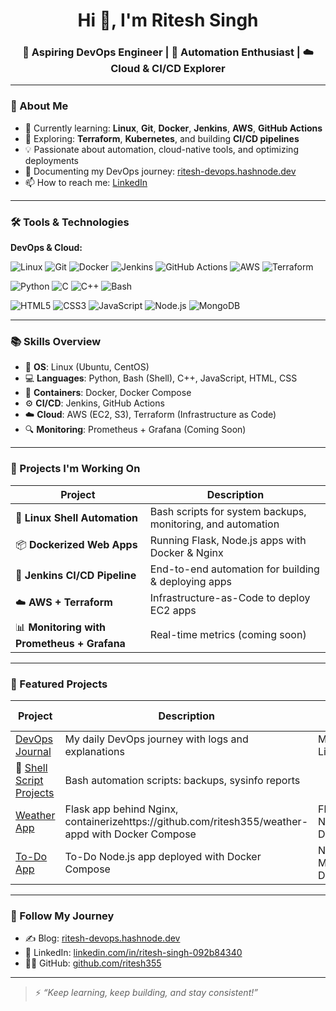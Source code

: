 <h1 align="center">Hi 👋, I'm Ritesh Singh</h1>
<h3 align="center">🚀 Aspiring DevOps Engineer | 🔁 Automation Enthusiast | ☁️ Cloud & CI/CD Explorer</h3>

---

### 🚀 About Me

- 🔭 Currently learning: **Linux**, **Git**, **Docker**, **Jenkins**, **AWS**, **GitHub Actions**
- 🌱 Exploring: **Terraform**, **Kubernetes**, and building **CI/CD pipelines**
- 💡 Passionate about automation, cloud-native tools, and optimizing deployments
- 📖 Documenting my DevOps journey: [ritesh-devops.hashnode.dev](https://ritesh-devops.hashnode.dev)
- 📫 How to reach me: [LinkedIn](https://linkedin.com/in/ritesh-singh-092b84340)

---
### 🛠️ Tools & Technologies

**DevOps & Cloud:**

![Linux](https://img.shields.io/badge/Linux-333?logo=linux&logoColor=white)
![Git](https://img.shields.io/badge/Git-F05032?logo=git&logoColor=white)
![Docker](https://img.shields.io/badge/Docker-2496ED?logo=docker&logoColor=white)
![Jenkins](https://img.shields.io/badge/Jenkins-D24939?logo=jenkins&logoColor=white)
![GitHub Actions](https://img.shields.io/badge/GitHub_Actions-2088FF?logo=githubactions&logoColor=white)
![AWS](https://img.shields.io/badge/AWS-232F3E?logo=amazonaws&logoColor=white)
![Terraform](https://img.shields.io/badge/Terraform-7B42BC?logo=terraform&logoColor=white)

![Python](https://img.shields.io/badge/Python-3776AB?logo=python&logoColor=white)
![C](https://img.shields.io/badge/C-00599C?logo=c&logoColor=white)
![C++](https://img.shields.io/badge/C++-00599C?logo=c%2B%2B&logoColor=white)
![Bash](https://img.shields.io/badge/Bash-4EAA25?logo=gnubash&logoColor=white)

![HTML5](https://img.shields.io/badge/HTML5-E34F26?logo=html5&logoColor=white)
![CSS3](https://img.shields.io/badge/CSS3-1572B6?logo=css3&logoColor=white)
![JavaScript](https://img.shields.io/badge/JavaScript-F7DF1E?logo=javascript&logoColor=black)
![Node.js](https://img.shields.io/badge/Node.js-339933?logo=nodedotjs&logoColor=white)
![MongoDB](https://img.shields.io/badge/MongoDB-47A248?logo=mongodb&logoColor=white)

---
### 📚 Skills Overview

- 🐧 **OS**: Linux (Ubuntu, CentOS)
- 💻 **Languages**: Python, Bash (Shell), C++, JavaScript, HTML, CSS
- 🐳 **Containers**: Docker, Docker Compose
- ⚙️ **CI/CD**: Jenkins, GitHub Actions
- ☁️ **Cloud**: AWS (EC2, S3), Terraform (Infrastructure as Code)
- 🔍 **Monitoring**: Prometheus + Grafana (Coming Soon)

---

### 📘 Projects I'm Working On

| Project | Description |
|--------|-------------|
| 🐧 **Linux Shell Automation** | Bash scripts for system backups, monitoring, and automation |
| 📦 **Dockerized Web Apps** | Running Flask, Node.js apps with Docker & Nginx |
| 🚀 **Jenkins CI/CD Pipeline** | End-to-end automation for building & deploying apps |
| ☁️ **AWS + Terraform** | Infrastructure-as-Code to deploy EC2 apps |
| 📊 **Monitoring with Prometheus + Grafana** | Real-time metrics (coming soon) |

---
### 📌 Featured Projects

| Project | Description | Tech Stack |
|--------|-------------|------------|
| [DevOps Journal](https://github.com/ritesh355/Devops-journal) | My daily DevOps journey with logs and explanations | Markdown, Linux, Git |
| 🐚 [Shell Script Projects](https://github.com/ritesh355/shell-script-projects) | Bash automation scripts: backups, sysinfo reports |
| [Weather App](https://github.com/ritesh355/weather-app) | Flask app behind Nginx, containerizehttps://github.com/ritesh355/weather-appd with Docker Compose | Flask, Nginx, Docker |
| [To-Do App](https://github.com/ritesh355/Dockerized-todo-app) | To-Do Node.js app deployed with Docker Compose | Node.js, MongoDB, Docker |

---


### 📢 Follow My Journey

- ✍️ Blog: [ritesh-devops.hashnode.dev](https://ritesh-devops.hashnode.dev)
- 💼 LinkedIn: [linkedin.com/in/ritesh-singh-092b84340](https://linkedin.com/in/ritesh-singh-092b84340)
- 🧑‍💻 GitHub: [github.com/ritesh355](https://github.com/ritesh355)

---

> ⚡ *“Keep learning, keep building, and stay consistent!”*
